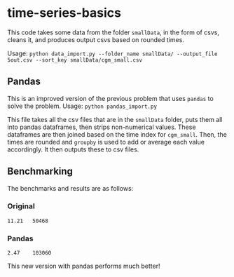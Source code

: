 # time-series-basics
This code takes some data from the folder `smallData`, in the form of csvs, cleans it, and produces output csvs based on rounded times.

Usage: `python data_import.py --folder_name smallData/ --output_file 5out.csv --sort_key smallData/cgm_small.csv`
## Pandas

This is an improved version of the previous problem that uses `pandas` to solve the problem.
Usage: `python pandas_import.py`

This file takes all the csv files that are in the `smallData` folder, puts them all into pandas dataframes, then strips non-numerical values.  These dataframes are then joined based on the time index for `cgm_small`.  Then, the times are rounded and `groupby` is used to add or average each value accordingly.  It then outputs these to csv files.

## Benchmarking

The benchmarks and results are as follows:

### Original
``` /usr/bin/time -f '%e\t%M' python data_import.py --folder_name smallData/ --output_file 5out.csv --sort_key 
11.21	50468

```

### Pandas
``` /usr/bin/time -f '%e\t%M' python pandas_import.py 
2.47	103060
```

This new version with pandas performs much better!

